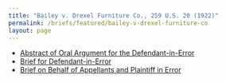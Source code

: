 ```yaml
---
title: "Bailey v. Drexel Furniture Co., 259 U.S. 20 (1922)"
permalink: /briefs/featured/bailey-v-drexel-furniture-co
layout: page
---
```


- [Abstract of Oral Argument for the Defendant-in-Error](https://briefs1.lonedissent.org/1921/bailey-v-drexel-furniture-co/Abstract%20of%20Oral%20Argument%20for%20the%20Defendant-in-Error.pdf)
- [Brief for Defendant-in-Error](https://briefs1.lonedissent.org/1921/bailey-v-drexel-furniture-co/Brief%20for%20Defendant-in-Error.pdf)
- [Brief on Behalf of Appellants and Plaintiff in Error](https://briefs1.lonedissent.org/1921/bailey-v-drexel-furniture-co/Brief%20on%20Behalf%20of%20Appellants%20and%20Plaintiff%20in%20Error.pdf)
